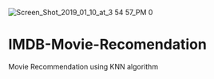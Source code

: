 ![Screen_Shot_2019_01_10_at_3 54 57_PM 0](https://user-images.githubusercontent.com/73229189/113710499-69292e00-9701-11eb-97ff-fa7d0ad7aebd.jpg)
# IMDB-Movie-Recomendation
Movie Recommendation using  KNN algorithm
